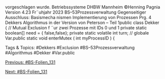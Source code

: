 vorgeschlagen wurde.
Betriebssysteme DHBW Mannheim ©Henning Pagnia Version 4.23 Fr¨uhjahr 2023 BS–53Prozessverwaltung Gegenseitiger Ausschluss: Basismecha nismen Implementierung von Prozessen
Prg. 4 Dekkers Algorithmus in der Version von Peterson – Teil 1public class Dekker { // Mutual Exclusion f ¨ur zwei Prozesse mit IDs 0 und 1
private static boolean[] need = { false,false};
private static volatile int turn; // globale Var.public static void enterMutex ( int myProcessID ) {

   Tags & Topics:
   #Dekkers
   #Exclusion
   #BS–53Prozessverwaltung
   #Algorithmus
   #Dekker
   #Var.public

[Previous: #BS-Folien_131](BS-Folien_131.md)

[Next: #BS-Folien_131](BS-Folien_131.md)